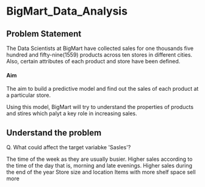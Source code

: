 # BigMart_Data_Analysis

## Problem Statement
The Data Scientists at BigMart have collected sales for one thousands five hundred and fifty-nine(1559) products across ten stores in different cities. Also, certain attributes of each product and store have been defined.

#### Aim
The aim to build a predictive model and find out the sales of each product at a particular store.

Using this model, BigMart will try to understand the properties of products and stires which palyt a key role in increasing sales.

## Understand the problem
Q. What could affect the target variabke 'Sasles'?

The time of the week as they are usually busier.
Higher sales according to the time of the day that is, morning and late evenings.
Higher sales during the end of the year
Store size and location
Items with more shelf space sell more
